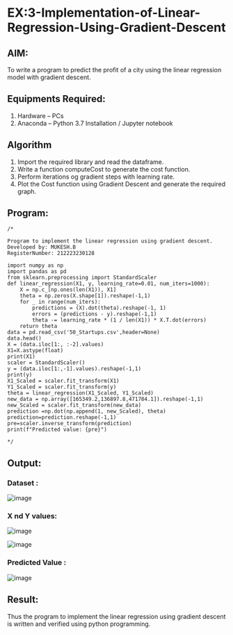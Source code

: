 # EX:3-Implementation-of-Linear-Regression-Using-Gradient-Descent

## AIM:
To write a program to predict the profit of a city using the linear regression model with gradient descent.

## Equipments Required:
1. Hardware – PCs
2. Anaconda – Python 3.7 Installation / Jupyter notebook

## Algorithm

1. Import the required library and read the dataframe.
2. Write a function computeCost to generate the cost function.
3. Perform iterations og gradient steps with learning rate.
4. Plot the Cost function using Gradient Descent and generate the required graph.

## Program:
```
/*

Program to implement the linear regression using gradient descent.
Developed by: MUKESH.B
RegisterNumber: 212223230128

import numpy as np
import pandas as pd
from sklearn.preprocessing import StandardScaler
def linear_regression(X1, y, learning_rate=0.01, num_iters=1000):
    X = np.c_[np.ones(len(X1)), X1]
    theta = np.zeros(X.shape[1]).reshape(-1,1)
    for _ in range(num_iters):
        predictions = (X).dot(theta).reshape(-1, 1)
        errors = (predictions - y).reshape(-1,1)
        theta -= learning_rate * (1 / len(X1)) * X.T.dot(errors)
    return theta
data = pd.read_csv('50_Startups.csv',header=None)
data.head()
X = (data.iloc[1:, :-2].values)
X1=X.astype(float)
print(X1)
scaler = StandardScaler()
y = (data.iloc[1:,-1].values).reshape(-1,1)
print(y)
X1_Scaled = scaler.fit_transform(X1)
Y1_Scaled = scaler.fit_transform(y)
theta = linear_regression(X1_Scaled, Y1_Scaled)
new_data = np.array([165349.2,136897.8,471784.1]).reshape(-1,1)
new_Scaled = scaler.fit_transform(new_data)
prediction =np.dot(np.append(1, new_Scaled), theta)
prediction=prediction.reshape(-1,1)
pre=scaler.inverse_transform(prediction)
print(f"Predicted value: {pre}")

*/

```

## Output:

### Dataset :
![image](https://github.com/user-attachments/assets/e4269b9b-ebdb-4f99-8c11-18cb7b59a108)


### X nd Y values:
![image](https://github.com/user-attachments/assets/c472c270-b657-4b22-b9fb-8ea205bd574c)


![image](https://github.com/user-attachments/assets/13d30526-d09e-4c6a-9e6e-c31e70621f16)


### Predicted Value :
![image](https://github.com/user-attachments/assets/b791b2d4-3009-4fab-8d5c-18d4befb8c1f)


## Result:
Thus the program to implement the linear regression using gradient descent is written and verified using python programming.
